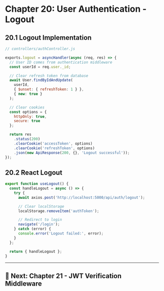 # Chapter 20: User Authentication - Logout

## 20.1 Logout Implementation

```javascript
// controllers/authController.js

exports.logout = asyncHandler(async (req, res) => {
  // User ID comes from authentication middleware
  const userId = req.user._id;

  // Clear refresh token from database
  await User.findByIdAndUpdate(
    userId,
    { $unset: { refreshToken: 1 } },
    { new: true }
  );

  // Clear cookies
  const options = {
    httpOnly: true,
    secure: true
  };

  return res
    .status(200)
    .clearCookie('accessToken', options)
    .clearCookie('refreshToken', options)
    .json(new ApiResponse(200, {}, 'Logout successful'));
});
```

## 20.2 React Logout

```jsx
export function useLogout() {
  const handleLogout = async () => {
    try {
      await axios.post('http://localhost:5000/api/auth/logout');

      // Clear localStorage
      localStorage.removeItem('authToken');

      // Redirect to login
      navigate('/login');
    } catch (error) {
      console.error('Logout failed:', error);
    }
  };

  return { handleLogout };
}
```

---

## 🎯 Next: Chapter 21 - JWT Verification Middleware
